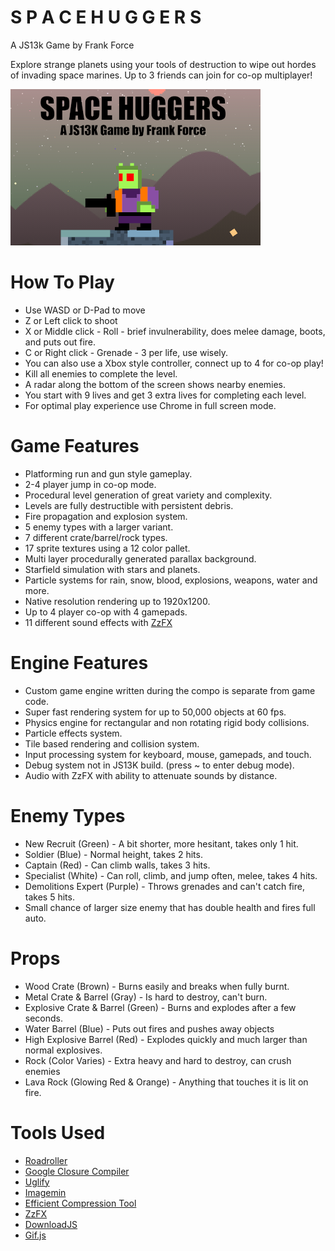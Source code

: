 # S P A C E H U G G E R S
A JS13k Game by Frank Force

Explore strange planets using your tools of destruction to wipe out hordes of invading space marines. Up to 3 friends can join for co-op multiplayer!

![Screenshot](/screenshot.png)

# How To Play
- Use WASD or D-Pad to move
- Z or Left click to shoot
- X or Middle click - Roll -  brief invulnerability, does melee damage, boots, and puts out fire.
- C or Right click - Grenade - 3 per life, use wisely.
- You can also use a Xbox style controller, connect up to 4 for co-op play!
- Kill all enemies to complete the level.
- A radar along the bottom of the screen shows nearby enemies.
- You start with 9 lives and get 3 extra lives for completing each level.
- For optimal play experience use Chrome in full screen mode.

# Game Features
- Platforming run and gun style gameplay.
- 2-4 player jump in co-op mode.
- Procedural level generation of great variety and complexity.
- Levels are fully destructible with persistent debris.
- Fire propagation and explosion system.
- 5 enemy types with a larger variant.
- 7 different crate/barrel/rock types.
- 17 sprite textures using a 12 color pallet.
- Multi layer procedurally generated parallax background.
- Starfield simulation with stars and planets.
- Particle systems for rain, snow, blood, explosions, weapons, water and more.
- Native resolution rendering up to 1920x1200.
- Up to 4 player co-op with 4 gamepads.
- 11 different sound effects with [ZzFX](https://github.com/KilledByAPixel/ZzFX)

# Engine Features
- Custom game engine written during the compo is separate from game code.
- Super fast rendering system for up to 50,000 objects at 60 fps.
- Physics engine for rectangular and non rotating rigid body collisions.
- Particle effects system.
- Tile based rendering and collision system.
- Input processing system for keyboard, mouse, gamepads, and touch.
- Debug system not in JS13K build. (press ~ to enter debug mode).
- Audio with ZzFX with ability to attenuate sounds by distance.

# Enemy Types
- New Recruit (Green) - A bit shorter, more hesitant, takes only 1 hit.
- Soldier (Blue) - Normal height, takes 2 hits.
- Captain (Red) - Can climb walls, takes 3 hits.
- Specialist (White) - Can roll, climb, and jump often, melee, takes 4 hits.
- Demolitions Expert (Purple) - Throws grenades and can't catch fire, takes 5 hits.
- Small chance of larger size enemy that has double health and fires full auto.

# Props
- Wood Crate (Brown) - Burns easily and breaks when fully burnt.
- Metal Crate & Barrel (Gray) - Is hard to destroy, can't burn.
- Explosive Crate & Barrel (Green) - Burns and explodes after a few seconds.
- Water Barrel (Blue) - Puts out fires and pushes away objects
- High Explosive Barrel (Red) - Explodes quickly and much larger than normal explosives.
- Rock (Color Varies) - Extra heavy and hard to destroy, can crush enemies
- Lava Rock (Glowing Red & Orange) - Anything that touches it is lit on fire.

# Tools Used
- [Roadroller](https://github.com/lifthrasiir/roadroller)
- [Google Closure Compiler](https://github.com/google/closure-compiler)
- [Uglify](https://github.com/mishoo/UglifyJS)
- [Imagemin](https://github.com/imagemin/imagemin)
- [Efficient Compression Tool](https://github.com/fhanau/Efficient-Compression-Tool)
- [ZzFX](https://github.com/KilledByAPixel/ZzFX)
- [DownloadJS](http://danml.com/download.html)
- [Gif.js](https://github.com/jnordberg/gif.js)
